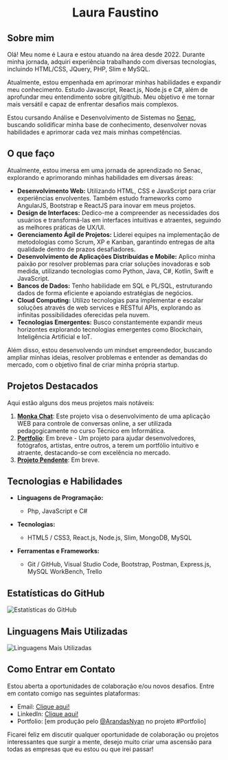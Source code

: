 <h1 align="center">Laura Faustino</h1>

## Sobre mim

Olá! Meu nome é Laura e estou atuando na área desde 2022. Durante minha jornada, adquiri experiência trabalhando com diversas tecnologias, incluindo HTML/CSS, JQuery, PHP, Slim e MySQL.

Atualmente, estou empenhada em aprimorar minhas habilidades e expandir meu conhecimento. Estudo Javascript, React.js, Node.js e C#, além de aprofundar meu entendimento sobre git/github. Meu objetivo é me tornar mais versátil e capaz de enfrentar desafios mais complexos.

Estou cursando Análise e Desenvolvimento de Sistemas no [Senac](https://www.sp.senac.br), buscando solidificar minha base de conhecimento, desenvolver novas habilidades e aprimorar cada vez mais minhas competências.

## O que faço

Atualmente, estou imersa em uma jornada de aprendizado no Senac, explorando e aprimorando minhas habilidades em diversas áreas:

- **Desenvolvimento Web:** Utilizando HTML, CSS e JavaScript para criar experiências envolventes. Também estudo frameworks como AngularJS, Bootstrap e ReactJS para inovar em meus projetos.
- **Design de Interfaces:** Dedico-me a compreender as necessidades dos usuários e transformá-las em interfaces intuitivas e atraentes, seguindo as melhores práticas de UX/UI.
- **Gerenciamento Ágil de Projetos:** Liderei equipes na implementação de metodologias como Scrum, XP e Kanban, garantindo entregas de alta qualidade dentro de prazos desafiadores.
- **Desenvolvimento de Aplicações Distribuídas e Mobile:** Aplico minha paixão por resolver problemas para criar soluções inovadoras e sob medida, utilizando tecnologias como Python, Java, C#, Kotlin, Swift e JavaScript.
- **Bancos de Dados:** Tenho habilidade em SQL e PL/SQL, estruturando dados de forma eficiente e apoiando estratégias de negócios.
- **Cloud Computing:** Utilizo tecnologias para implementar e escalar soluções através de web services e RESTful APIs, explorando as infinitas possibilidades oferecidas pela nuvem.
- **Tecnologias Emergentes:** Busco constantemente expandir meus horizontes explorando tecnologias emergentes como Blockchain, Inteligência Artificial e IoT.

Além disso, estou desenvolvendo um mindset empreendedor, buscando ampliar minhas ideias, resolver problemas e entender as demandas do mercado, com o objetivo final de criar minha própria startup.

## Projetos Destacados

Aqui estão alguns dos meus projetos mais notáveis:

1. **[Monka Chat](https://github.com/LauraFaustino/monkchat)**: Este projeto visa o desenvolvimento de uma aplicação WEB para controle de conversas online, a ser utilizada pedagogicamente no curso Técnico em Informática.
2. **[Portfolio](#)**: Em breve - Um projeto para ajudar desenvolvedores, fotógrafos, artistas, entre outros, a terem um portfólio intuitivo e atraente, destacando-se com excelência no mercado.
3. **[Projeto Pendente](#)**: Em breve.

## Tecnologias e Habilidades

- **Linguagens de Programação:**
  - Php, JavaScript e C#

- **Tecnologias:**
  - HTML5 / CSS3, React.js, Node.js, Slim, MongoDB, MySQL

- **Ferramentas e Frameworks:**
  - Git / GitHub, Visual Studio Code, Bootstrap, Postman, Express.js, MySQL WorkBench, Trello

## Estatísticas do GitHub

![Estatísticas do GitHub](https://github-readme-stats.vercel.app/api?username=LauraFaustino&show_icons=true)

## Linguagens Mais Utilizadas

![Linguagens Mais Utilizadas](https://github-readme-stats.vercel.app/api/top-langs/?username=LauraFaustino&layout=compact)

## Como Entrar em Contato

Estou aberta a oportunidades de colaboração e/ou novos desafios. Entre em contato comigo nas seguintes plataformas:

- Email: [Clique aqui!](laura.r.faustino@gmail.com)
- LinkedIn: [Clique aqui!](https://www.linkedin.com/in/lah-faustino/)
- Portfolio: [em produção pelo [@ArandasNyan](https://github.com/ArandasNyan) no projeto #Portfolio]

Ficarei feliz em discutir qualquer oportunidade de colaboração ou projetos interessantes que surgir a mente, desejo muito criar uma ascensão para todas as empresas que eu estou ou que irei passar!
